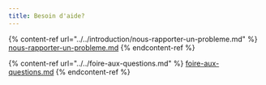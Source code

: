 ```yaml
---
title: Besoin d'aide?
---
```


{% content-ref url="../../introduction/nous-rapporter-un-probleme.md" %}
[nous-rapporter-un-probleme.md](../../introduction/nous-rapporter-un-probleme.md)
{% endcontent-ref %}

{% content-ref url="../../foire-aux-questions.md" %}
[foire-aux-questions.md](../../foire-aux-questions.md)
{% endcontent-ref %}
